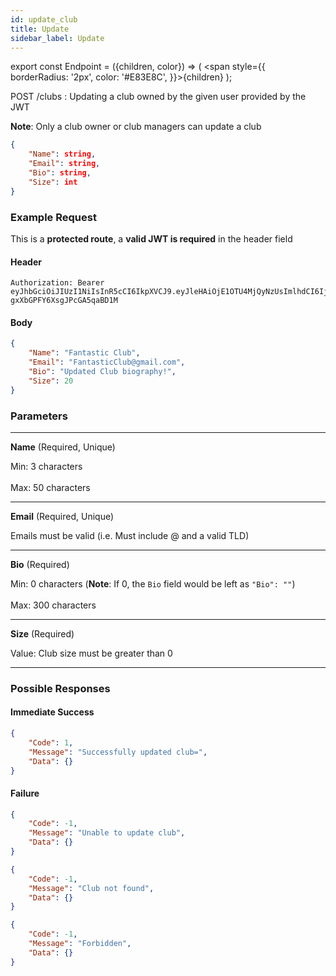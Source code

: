 ```yaml
---
id: update_club
title: Update
sidebar_label: Update
---
```


export const Endpoint = ({children, color}) => ( <span style={{
      borderRadius: '2px',
      color: '#E83E8C',
    }}>{children}</span> );

<Endpoint>POST /clubs </Endpoint>: Updating a club owned by the given user provided by the JWT

**Note**: Only a club owner or club managers can update a club
```json
{
    "Name": string,
    "Email": string,
    "Bio": string,
    "Size": int
}
```

### Example Request
This is a **protected route**, a **valid JWT is required** in the header field
#### Header
```
Authorization: Bearer eyJhbGciOiJIUzI1NiIsInR5cCI6IkpXVCJ9.eyJleHAiOjE1OTU4MjQyNzUsImlhdCI6IjIwMjAtMDctMjdUMDA6MjY6MTUuNzg5NTg0Mi0wNDowMCIsInN1YiI6ImNocmlzIn0.5US2_ITKcfgkpEbfsR-gxXbGPFY6XsgJPcGA5qaBD1M
```

#### Body
```json
{
    "Name": "Fantastic Club",
    "Email": "FantasticClub@gmail.com",
    "Bio": "Updated Club biography!",
    "Size": 20
}
```

### Parameters
---
**Name** (Required, Unique)

Min: 3 characters <br></br>
Max: 50 characters

---
**Email** (Required, Unique)

Emails must be valid (i.e. Must include @ and a valid TLD)

---
**Bio** (Required)

Min: 0 characters (**Note**: If 0, the `Bio` field would be left as `"Bio": ""`)<br></br>
Max: 300 characters

---
**Size** (Required)

Value: Club size must be greater than 0 

---
### Possible Responses
#### Immediate Success
```json
{
	"Code": 1,
	"Message": "Successfully updated club=",
	"Data": {}
}
```
#### Failure
```json
{
	"Code": -1,
	"Message": "Unable to update club",
	"Data": {}
}
```
```json
{
	"Code": -1,
	"Message": "Club not found",
	"Data": {}
}
```
```json
{
	"Code": -1,
	"Message": "Forbidden",
	"Data": {}
}
```


